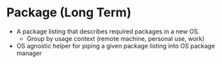 # Package (Long Term)

- A package listing that describes required packages in a new OS.
    - Group by usage context (remote machine, personal use, work)
- OS agnostic helper for piping a given package listing into OS package manager

